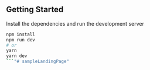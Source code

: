 ## Getting Started

Install the dependencies and run the development server

```bash
npm install
npm run dev
# or
yarn
yarn dev
```"# sampleLandingPage" 
